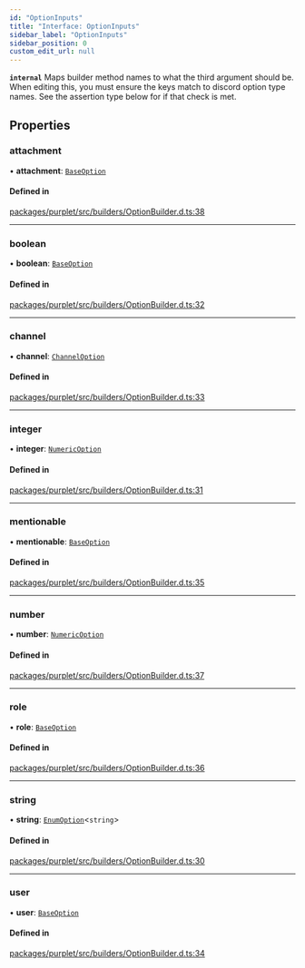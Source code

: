 ```yaml
---
id: "OptionInputs"
title: "Interface: OptionInputs"
sidebar_label: "OptionInputs"
sidebar_position: 0
custom_edit_url: null
---
```


**`internal`** Maps builder method names to what the third argument should be. When editing this, you
must ensure the keys match to discord option type names. See the assertion type below for if that
check is met.

## Properties

### attachment

• **attachment**: [`BaseOption`](BaseOption.md)

#### Defined in

[packages/purplet/src/builders/OptionBuilder.d.ts:38](https://github.com/CRBT-Team/Purplet/blob/b72b1ee/packages/purplet/src/builders/OptionBuilder.d.ts#L38)

___

### boolean

• **boolean**: [`BaseOption`](BaseOption.md)

#### Defined in

[packages/purplet/src/builders/OptionBuilder.d.ts:32](https://github.com/CRBT-Team/Purplet/blob/b72b1ee/packages/purplet/src/builders/OptionBuilder.d.ts#L32)

___

### channel

• **channel**: [`ChannelOption`](ChannelOption.md)

#### Defined in

[packages/purplet/src/builders/OptionBuilder.d.ts:33](https://github.com/CRBT-Team/Purplet/blob/b72b1ee/packages/purplet/src/builders/OptionBuilder.d.ts#L33)

___

### integer

• **integer**: [`NumericOption`](NumericOption.md)

#### Defined in

[packages/purplet/src/builders/OptionBuilder.d.ts:31](https://github.com/CRBT-Team/Purplet/blob/b72b1ee/packages/purplet/src/builders/OptionBuilder.d.ts#L31)

___

### mentionable

• **mentionable**: [`BaseOption`](BaseOption.md)

#### Defined in

[packages/purplet/src/builders/OptionBuilder.d.ts:35](https://github.com/CRBT-Team/Purplet/blob/b72b1ee/packages/purplet/src/builders/OptionBuilder.d.ts#L35)

___

### number

• **number**: [`NumericOption`](NumericOption.md)

#### Defined in

[packages/purplet/src/builders/OptionBuilder.d.ts:37](https://github.com/CRBT-Team/Purplet/blob/b72b1ee/packages/purplet/src/builders/OptionBuilder.d.ts#L37)

___

### role

• **role**: [`BaseOption`](BaseOption.md)

#### Defined in

[packages/purplet/src/builders/OptionBuilder.d.ts:36](https://github.com/CRBT-Team/Purplet/blob/b72b1ee/packages/purplet/src/builders/OptionBuilder.d.ts#L36)

___

### string

• **string**: [`EnumOption`](../modules.md#enumoption)<`string`\>

#### Defined in

[packages/purplet/src/builders/OptionBuilder.d.ts:30](https://github.com/CRBT-Team/Purplet/blob/b72b1ee/packages/purplet/src/builders/OptionBuilder.d.ts#L30)

___

### user

• **user**: [`BaseOption`](BaseOption.md)

#### Defined in

[packages/purplet/src/builders/OptionBuilder.d.ts:34](https://github.com/CRBT-Team/Purplet/blob/b72b1ee/packages/purplet/src/builders/OptionBuilder.d.ts#L34)
